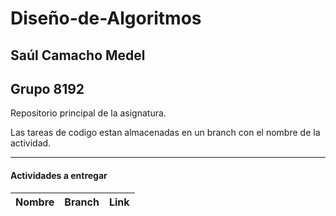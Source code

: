 # Diseño-de-Algoritmos

## Saúl Camacho Medel

## Grupo 8192

Repositorio principal de la asignatura.

Las tareas de codigo estan almacenadas en un branch con el nombre de la actividad.

---

#### Actividades a entregar

| Nombre | Branch | Link |
| --- | --- | --- |
